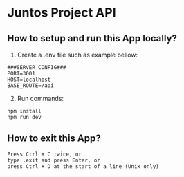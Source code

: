 
# Juntos Project API #

## How to setup and run this App locally?

1. Create a .env file such as example bellow:

```
###SERVER CONFIG###
PORT=3001
HOST=localhost
BASE_ROUTE=/api
```

2. Run commands:

```
npm install
npm run dev
```

## How to exit this App?

```
Press Ctrl + C twice, or
type .exit and press Enter, or
press Ctrl + D at the start of a line (Unix only)
```

